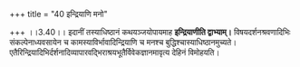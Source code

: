 +++
title = "40 इन्द्रियाणि मनो"

+++
।।3.40।। इदानीं तस्याधिष्ठानं कथयञ्जयोपायमाह **इन्द्रियाणीति
द्वाभ्याम्।** विषयदर्शनश्रवणादिभिः संकल्पेनाध्यवसायेन च
कामस्याविर्भावादिन्द्रियाणि च मनश्च बुद्धिश्चास्याधिष्ठानमुच्यते।
एतैरिन्द्रियादिभिर्दर्शनादिव्यापारवद्भिराश्रयभूतैर्विवेकज्ञानमावृत्य
देहिनं विमोहयति।
